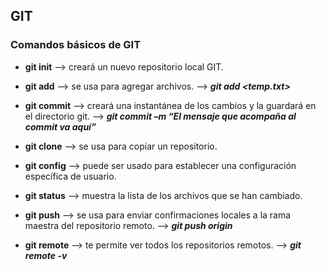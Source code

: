 ## GIT
### Comandos básicos de GIT

- **git init** --> creará un nuevo repositorio local GIT.

- **git add** --> se usa para agregar archivos. --> ***git add <temp.txt>***

- **git commit** --> creará una instantánea de los cambios y la guardará en el directorio git. --> ***git commit –m “El mensaje que acompaña al commit va aquí”***

- **git clone** --> se usa para copiar un repositorio.

- **git config** --> puede ser usado para establecer una configuración específica de usuario.

- **git status** --> muestra la lista de los archivos que se han cambiado.

- **git push** --> se usa para enviar confirmaciones locales a la rama maestra del repositorio remoto. --> ***git push  origin <master>***

- **git remote** --> te permite ver todos los repositorios remotos. --> ***git remote -v***